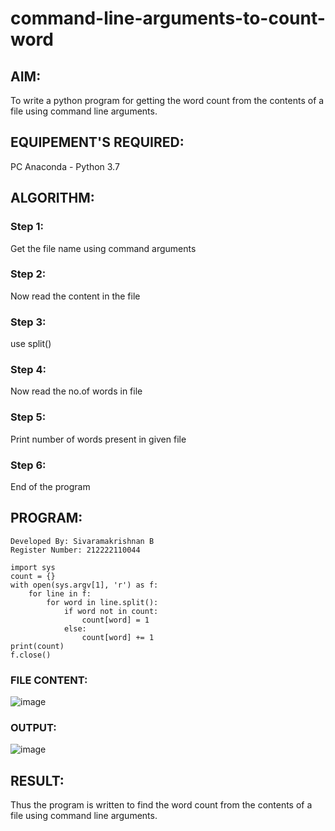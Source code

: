 # command-line-arguments-to-count-word

## AIM:
To write a python program for getting the word count from the contents of a file using command line arguments.

## EQUIPEMENT'S REQUIRED: 
PC
Anaconda - Python 3.7

## ALGORITHM: 

### Step 1:
Get the file name using command arguments

### Step 2: 
Now read the content in the file
 
### Step 3: 
use split()

### Step 4:  
Now read the no.of words in file

### Step 5: 
Print number of words present in given file

### Step 6: 
End of the program

## PROGRAM:
```
Developed By: Sivaramakrishnan B
Register Number: 212222110044

import sys
count = {}
with open(sys.argv[1], 'r') as f:
    for line in f:
        for word in line.split():
            if word not in count:
                count[word] = 1
            else:
                count[word] += 1
print(count)
f.close()

```

### FILE CONTENT:
![image](https://github.com/SivaramakrishnanBaskar/command-line-arguments-to-count-word/assets/119476322/00cd34c6-dc7b-4225-a2aa-e6e25a13629f)

### OUTPUT:
![image](https://github.com/SivaramakrishnanBaskar/command-line-arguments-to-count-word/assets/119476322/305fdeaa-113e-4418-921a-3e5bb0ed5a5d)

## RESULT:
Thus the program is written to find the word count from the contents of a file using command line arguments.
